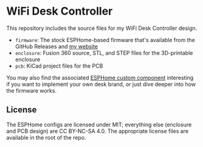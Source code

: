 # WiFi Desk Controller

This repository includes the source files for my WiFi Desk Controller design.

- `firmware`: The stock ESPHome-based firmware that's available from the GitHub Releases and [my website](https://shop.horner.tj/things/desk-controller/config)
- `enclosure`: Fusion 360 source, STL, and STEP files for the 3D-printable enclosure
- `pcb`: KiCad project files for the PCB

You may also find the associated [ESPHome custom component](https://github.com/tjhorner/esphome-standing-desk) interesting if you want to implement your own desk brand, or just dive deeper into how the firmware works.

## License

The ESPHome configs are licensed under MIT; everything else (enclosure and PCB design) are CC BY-NC-SA 4.0. The appropriate license files are available in the root of the repo.
